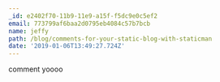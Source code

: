 ```yaml
---
_id: e2402f70-11b9-11e9-a15f-f5dc9e0c5ef2
email: 773799af6baa2d0795eb4084c57b7bcb
name: jeffy
path: /blog/comments-for-your-static-blog-with-staticman
date: '2019-01-06T13:49:27.724Z'
---
```

comment yoooo
